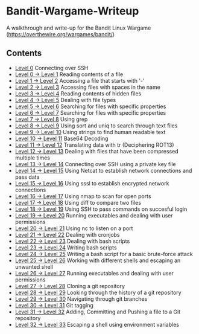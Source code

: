 # Bandit-Wargame-Writeup
A walkthrough and write-up for the Bandit Linux Wargame (https://overthewire.org/wargames/bandit/)

## Contents ##

- [Level 0](Levels/Level0.md) Connecting over SSH
- [Level 0 -> Level 1](Levels/Level0%20->%20Level1.md) Reading contents of a file
- [Level 1 -> Level 2](Levels/Level1%20->%20Level2.md) Accessing a file that starts with '-'
- [Level 2 -> Level 3](Levels/Level2%20->%20Level3.md) Accessing files with spaces in the name
- [Level 3 -> Level 4](Levels/Level3%20->%20Level4.md) Reading contents of hidden files
- [Level 4 -> Level 5](Levels/Level4%20->%20Level5.md) Dealing with file types
- [Level 5 -> Level 6](Levels/Level5%20->%20Level6.md) Searching for files with specific properties
- [Level 6 -> Level 7](Levels/Level6%20->%20Level7.md) Searching for files with specific properties
- [Level 7 -> Level 8](Levels/Level7%20->%20Level8.md) Using grep
- [Level 8 -> Level 9](Levels/Level8%20->%20Level9.md) Using sort and uniq to search through text files
- [Level 9 -> Level 10](Levels/Level9%20->%20Level10.md) Using strings to find human readable text
- [Level 10 -> Level 11](Levels/Level10%20->%20Level11.md) Base64 Decoding
- [Level 11 -> Level 12](Levels/Level11%20->%20Level12.md) Translating data with tr (Deciphering ROT13)
- [Level 12 -> Level 13](Levels/Level12%20->%20Level13.md) Dealing with files that have been compressed multiple times
- [Level 13 -> Level 14](Levels/Level13%20->%20Level14.md) Connecting over SSH using a private key file
- [Level 14 -> Level 15](Levels/Level14%20->%20Level15.md) Using Netcat to establish network connections and pass data
- [Level 15 -> Level 16](Levels/Level15%20->%20Level16.md) Using sssl to establish encrypted network connections
- [Level 16 -> Level 17](Levels/Level16%20->%20Level17.md) Using nmap to scan for open ports
- [Level 17 -> Level 18](Levels/Level17%20->%20Level18.md) Using diff to compare two files
- [Level 18 -> Level 19](Levels/Level18%20->%20Level19.md) Using SSH to pass commands on succesful login
- [Level 19 -> Level 20](Levels/Level19%20->%20Level20.md) Running executables and dealing with user permissions
- [Level 20 -> Level 21](Levels/Level20%20->%20Level21.md) Using nc to listen on a port
- [Level 21 -> Level 22](Levels/Level21%20->%20Level22.md) Dealing with cronjobs
- [Level 22 -> Level 23](Levels/Level22%20->%20Level23.md) Dealing with bash scripts
- [Level 23 -> Level 24](Levels/Level23%20->%20Level24.md) Writing bash scripts
- [Level 24 -> Level 25](Levels/Level24%20->%20Level25.md) Writing a bash script for a basic brute-force attack
- [Level 25 -> Level 26](Levels/Level25%20->%20Level26.md) Working with different shells and escaping an unwanted shell
- [Level 26 -> Level 27](Levels/Level26%20->%20Level27.md) Running executables and dealing with user permissions
- [Level 27 -> Level 28](Levels/Level27%20->%20Level28.md) Cloning a git repository
- [Level 28 -> Level 29](Levels/Level28%20->%20Level29.md) Looking through the history of a git repository
- [Level 29 -> Level 30](Levels/Level29%20->%20Level30.md) Navigating through git branches
- [Level 30 -> Level 31](Levels/Level30%20->%20Level31.md) Git tagging
- [Level 31 -> Level 32](Levels/Level31%20->%20Level32.md) Adding, Committing and Pushing a file to a Git repository
- [Level 32 -> Level 33](Levels/Level32%20->%20Level33.md) Escaping a shell using environment variables



